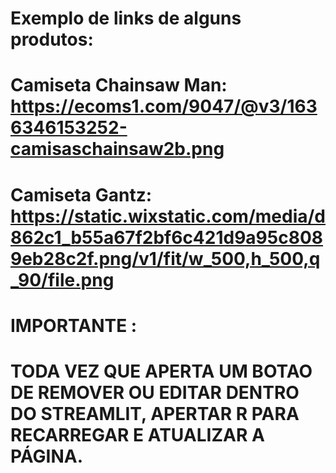 #   
#  Exemplo de links de alguns produtos:
#  Camiseta Chainsaw Man: https://ecoms1.com/9047/@v3/1636346153252-camisaschainsaw2b.png 
#  Camiseta Gantz: https://static.wixstatic.com/media/d862c1_b55a67f2bf6c421d9a95c8089eb28c2f.png/v1/fit/w_500,h_500,q_90/file.png
#
#   IMPORTANTE : 
#        TODA VEZ QUE APERTA UM BOTAO DE REMOVER OU EDITAR DENTRO DO STREAMLIT, APERTAR R PARA RECARREGAR E ATUALIZAR A PÁGINA.
#
#
#
#
#
#
#
#
#
